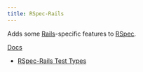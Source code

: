 ```yaml
---
title: RSpec-Rails
---
```


Adds some [Rails](Rails)-specific features to [RSpec](RSpec).

[Docs](https://relishapp.com/rspec/rspec-rails/v/3-3/docs)

* [RSpec-Rails Test Types](RSpec-Rails-Test-Types)
